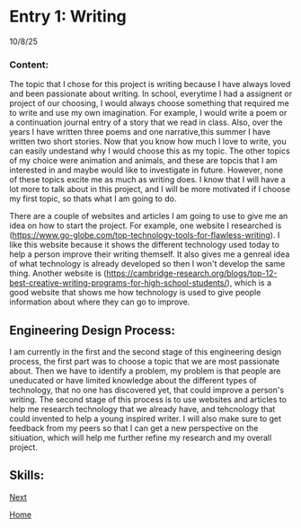 # Entry 1: Writing
10/8/25

### Content:

The topic that I chose for this project is writing because I have always loved and been passionate about writing. In school, everytime I had a assignent or project of our choosing, I would always choose something that required me to write and use my own imagination. For example, I would write a poem or a continuation journal entry of a story that we read in class. Also, over the years I have written three poems and one narrative,this summer I have written two short stories. Now that you know how much I love to write, you can  easily undestand why I would choose this as my topic. The other topics of my choice were animation and animals, and these are topcis that I am interested in and maybe would like to investigate in future. However, none of these topics excite me as much as writing does. I know that I will have a lot more to talk about in this project, and I will be more motivated if I choose my first topic, so thats what I am going to do. 

There are a couple of websites and articles I am going to use to give me an idea on how to start the project. For example, one website I researched is (https://www.go-globe.com/top-technology-tools-for-flawless-writing). I like this website because it shows the different technology used today to help a person improve their writing themself. It also gives me a genreal idea of what technology is already developed so then I won't develop the same thing. Another website is (https://cambridge-research.org/blogs/top-12-best-creative-writing-programs-for-high-school-students/), which is a good website that shows me how technology is used to give people information about where they can go to improve. 



## Engineering Design Process: 

I am currently in the first and the second stage of this engineering design process, the first part was to choose a topic that we are most passionate about. Then we have to identify a problem, my problem is that people are uneducated or have limited knowledge about the different types of technology, that no one has discovered yet, that could improve a person's writing. The second stage of this process is to use websites and articles to help me research technology that we already have, and tehcnology that could invented to help a young inspired writer. I will also make sure to get feedback from my peers so that I can get a new perspective on the sitiuation, which will help me further refine my research and my overall project. 


## Skills: 


[Next](entry02.md)

[Home](../README.md)
